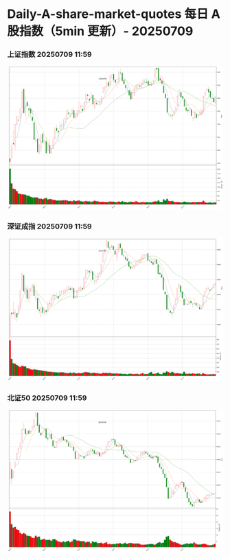 
# Daily-A-share-market-quotes 每日 A 股指数（5min 更新）- 20250709

### 上证指数 20250709 11:59
![](./fig/2025/7/20250709-sh000001.png)

### 深证成指 20250709 11:59
![](./fig/2025/7/20250709-sz399001.png)

### 北证50 20250709 11:59
![](./fig/2025/7/20250709-bj899050.png)
